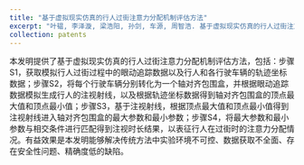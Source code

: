```yaml
---
title: "基于虚拟现实仿真的行人过街注意力分配机制评估方法"
excerpt: "叶韫, 李泽漩, 梁浩阳, 孙剑, 车源, 周智浩. 基于虚拟现实仿真的行人过街注意力分配机制评估方法. 授权公告号：CN118865280B. 专利号：ZL202411328427.4. 授权公告日：2024.12.27"
collection: patents
---
```

本发明提供了基于虚拟现实仿真的行人过街注意力分配机制评估方法，包括：步骤S1，获取模拟行人过街过程中的眼动追踪数据以及行人和各行驶车辆的轨迹坐标数据；步骤S2，将每个行驶车辆分别转化为一个轴对齐包围盒，并根据眼动追踪数据模拟生成行人的注视射线，以及根据轨迹坐标数据得到轴对齐包围盒的顶点最大值和顶点最小值；步骤S3，基于注视射线，根据顶点最大值和顶点最小值得到注视射线进入轴对齐包围盒的最大参数和最小参数；步骤S4，将最大参数和最小参数与相交条件进行匹配得到注视时长结果，以表征行人在过街时的注意力分配情况。有益效果是本发明能够解决传统方法中实验环境不可控、数据获取不全面、存在安全性问题、精确度低的缺陷。
